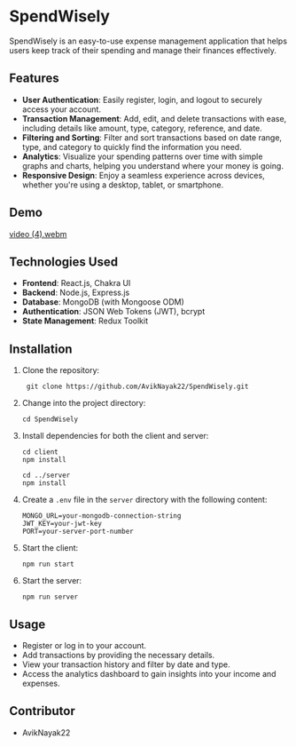# SpendWisely

SpendWisely is an easy-to-use expense management application that helps users keep track of their spending and manage their finances effectively.

## Features

- **User Authentication**: Easily register, login, and logout to securely access your account.
- **Transaction Management**: Add, edit, and delete transactions with ease, including details like amount, type, category, reference, and date.
- **Filtering and Sorting**: Filter and sort transactions based on date range, type, and category to quickly find the information you need.
- **Analytics**: Visualize your spending patterns over time with simple graphs and charts, helping you understand where your money is going.
- **Responsive Design**: Enjoy a seamless experience across devices, whether you're using a desktop, tablet, or smartphone.

## Demo
[video (4).webm](https://github.com/AvikNayak22/SpendWisely/assets/110925067/b0103e40-5296-4965-a444-87b21d83657f)


## Technologies Used

- **Frontend**: React.js, Chakra UI
- **Backend**: Node.js, Express.js
- **Database**: MongoDB (with Mongoose ODM)
- **Authentication**: JSON Web Tokens (JWT), bcrypt
- **State Management**: Redux Toolkit

## Installation

1. Clone the repository:
   
   ```
    git clone https://github.com/AvikNayak22/SpendWisely.git
   ```
2. Change into the project directory: 
   ```
   cd SpendWisely
   ```
3. Install dependencies for both the client and server:
   ```
   cd client
   npm install
   ```
   ```
   cd ../server
   npm install
   ```
4. Create a `.env` file in the `server` directory with the following content:
   ```
   MONGO_URL=your-mongodb-connection-string
   JWT_KEY=your-jwt-key
   PORT=your-server-port-number
   ```
5. Start the client:
   ```
   npm run start
   ```
6. Start the server:
   ```
   npm run server
   ```
## Usage
- Register or log in to your account.
- Add transactions by providing the necessary details.
- View your transaction history and filter by date and type.
- Access the analytics dashboard to gain insights into your income and expenses.

## Contributor
- AvikNayak22
